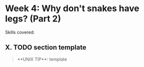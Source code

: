 # Week 4: Why don't snakes have legs? (Part 2)
Skills covered: 

## X. TODO section template

<blockquote>
**UNIX TIP**: template
</blockquote>
